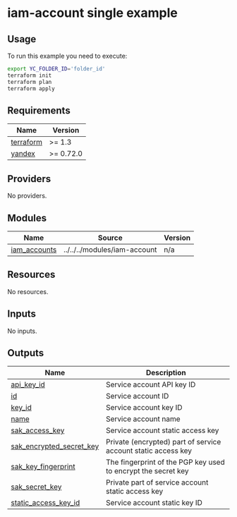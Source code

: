 # iam-account single example

## Usage

To run this example you need to execute:

```bash
export YC_FOLDER_ID='folder_id'
terraform init
terraform plan
terraform apply
```


<!-- BEGINNING OF PRE-COMMIT-TERRAFORM DOCS HOOK -->
## Requirements

| Name | Version |
|------|---------|
| <a name="requirement_terraform"></a> [terraform](#requirement\_terraform) | >= 1.3 |
| <a name="requirement_yandex"></a> [yandex](#requirement\_yandex) | >= 0.72.0 |

## Providers

No providers.

## Modules

| Name | Source | Version |
|------|--------|---------|
| <a name="module_iam_accounts"></a> [iam\_accounts](#module\_iam\_accounts) | ../../../modules/iam-account | n/a |

## Resources

No resources.

## Inputs

No inputs.

## Outputs

| Name | Description |
|------|-------------|
| <a name="output_api_key_id"></a> [api\_key\_id](#output\_api\_key\_id) | Service account API key ID |
| <a name="output_id"></a> [id](#output\_id) | Service account ID |
| <a name="output_key_id"></a> [key\_id](#output\_key\_id) | Service account key ID |
| <a name="output_name"></a> [name](#output\_name) | Service account name |
| <a name="output_sak_access_key"></a> [sak\_access\_key](#output\_sak\_access\_key) | Service account static access key |
| <a name="output_sak_encrypted_secret_key"></a> [sak\_encrypted\_secret\_key](#output\_sak\_encrypted\_secret\_key) | Private (encrypted) part of service account static access key |
| <a name="output_sak_key_fingerprint"></a> [sak\_key\_fingerprint](#output\_sak\_key\_fingerprint) | The fingerprint of the PGP key used to encrypt the secret key |
| <a name="output_sak_secret_key"></a> [sak\_secret\_key](#output\_sak\_secret\_key) | Private part of service account static access key |
| <a name="output_static_access_key_id"></a> [static\_access\_key\_id](#output\_static\_access\_key\_id) | Service account static key ID |
<!-- END OF PRE-COMMIT-TERRAFORM DOCS HOOK -->
